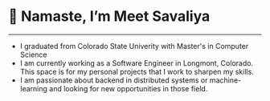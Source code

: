   # 🙏 Namaste, I’m Meet Savaliya
  -----------------------------------------------------------------------------------------------------------------------------------------------
  
 - I graduated from Colorado State Univerity with Master's in Computer Science
 - I am currently working as a Software Engineer in Longmont, Colorado. This space is for my personal projects that I work to sharpen my skills.
 - I am passionate about backend in distributed systems or machine-learning and looking for new opportunities in those field. 

<!---
meetsav/meetsav is a ✨ special ✨ repository because its `README.md` (this file) appears on your GitHub profile.
You can click the Preview link to take a look at your changes.
--->
